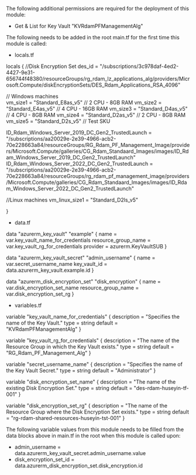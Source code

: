 The following additional permissions are required for the deployment of this module:
- Get & List for Key Vault "KVRdamPFManagementAlg"

The following needs to be added in the root main.tf for the first time this module is called:

- locals.tf

locals {
  //Disk Encryption Set
  des_id = "/subscriptions/3c978daf-4ed2-4427-9e31-656744f48380/resourceGroups/rg_rdam_lz_applications_alg/providers/Microsoft.Compute/diskEncryptionSets/DES_Rdam_Applications_RSA_4096"

  // Windows machines  
  vm_size1 = "Standard_E8as_v5"  // 2 CPU - 8GB RAM
  vm_size2 = "Standard_E4as_v5"  // 4 CPU - 16GB RAM
  vm_size3 = "Standard_D4as_v5"  // 4 CPU - 8GB RAM
  vm_size4 = "Standard_D2as_v5"  // 2 CPU - 8GB RAM
  vm_size5 = "Standard_D2s_v5"   // Test SKU

  ID_Rdam_Windows_Server_2019_DC_Gen2_TrustedLaunch = "/subscriptions/aa20029e-2e39-4966-acb2-70e228663a84/resourceGroups/RG_Rdam_PF_Management_Image/providers/Microsoft.Compute/galleries/CG_Rdam_Standaard_Images/images/ID_Rdam_Windows_Server_2019_DC_Gen2_TrustedLaunch"
  ID_Rdam_Windows_Server_2022_DC_Gen2_TrustedLaunch = "/subscriptions/aa20029e-2e39-4966-acb2-70e228663a84/resourceGroups/rg_rdam_pf_management_image/providers/Microsoft.Compute/galleries/CG_Rdam_Standaard_Images/images/ID_Rdam_Windows_Server_2022_DC_Gen2_TrustedLaunch"

  //Linux machines
  vm_linux_size1 = "Standard_D2ls_v5"

}

- data.tf

data "azurerm_key_vault" "example" {
  name                = var.key_vault_name_for_credentials
  resource_group_name = var.key_vault_rg_for_credentials
  provider            = azurerm.KeyVaultSUB
}

data "azurerm_key_vault_secret" "admin_username" {
  name         = var.secret_username_name
  key_vault_id = data.azurerm_key_vault.example.id
}

data "azurerm_disk_encryption_set" "disk_encryption" {
  name                = var.disk_encryption_set_name
  resource_group_name = var.disk_encryption_set_rg
}

- variables.tf

variable "key_vault_name_for_credentials" {
  description = "Specifies the name of the Key Vault."
  type        = string
  default     = "KVRdamPFManagementAlg"
}

variable "key_vault_rg_for_credentials" {
  description = "The name of the Resource Group in which the Key Vault exists."
  type        = string
  default     = "RG_Rdam_PF_Management_Alg"
}

variable "secret_username_name" {
  description = "Specifies the name of the Key Vault Secret."
  type        = string
  default     = "Administrator"
}

variable "disk_encryption_set_name" {
  description = "The name of the existing Disk Encryption Set."
  type        = string
  default     = "des-rdam-huseyin-tf-001"
}

variable "disk_encryption_set_rg" {
  description = "The name of the Resource Group where the Disk Encryption Set exists."
  type        = string
  default     = "rg-rdam-shared-resources-huseyin-tst-001"
}

The following variable values from this module needs to be filled from the data blocks above in main.tf in the root when this module is called upon:

- admin_username            = data.azurerm_key_vault_secret.admin_username.value
- disk_encryption_set_id    = data.azurerm_disk_encryption_set.disk_encryption.id